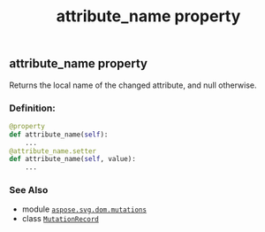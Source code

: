 ﻿---
title: attribute_name property
second_title: Aspose.SVG for Python via .NET API References
description: 
type: docs
weight: 50
url: /python-net/aspose.svg.dom.mutations/mutationrecord/attribute_name/
is_root: false
---

## attribute_name property


Returns the local name of the changed attribute, and null otherwise.
### Definition:
```python
@property
def attribute_name(self):
    ...
@attribute_name.setter
def attribute_name(self, value):
    ...
```

### See Also
* module [`aspose.svg.dom.mutations`](../../)
* class [`MutationRecord`](/svg/python-net/aspose.svg.dom.mutations/mutationrecord)
